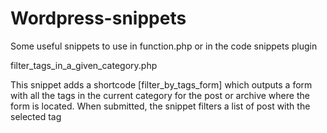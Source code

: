 # Wordpress-snippets
Some useful snippets to use in function.php or in the code snippets plugin

filter_tags_in_a_given_category.php

  This snippet adds a shortcode [filter_by_tags_form] which outputs a form with all the tags in the current category for the post or archive where the form is located. When submitted, the snippet filters a list of post with the selected tag
